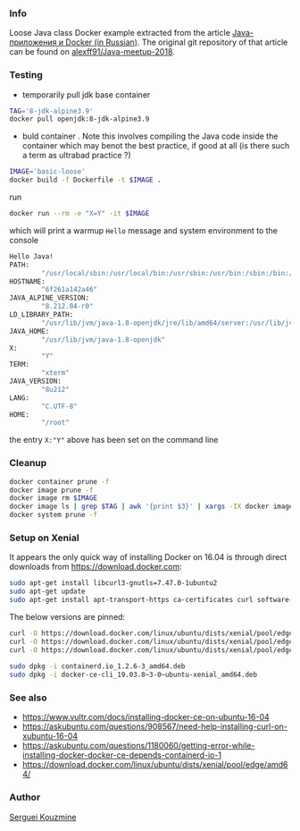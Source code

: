 ### Info

Loose Java class Docker example extracted from the article  [Java-приложения и Docker (in Russian)](https://habr.com/company/billing/blog/350138/).
The original git repository of that article can be found on  [alexff91/Java-meetup-2018](https://github.com/alexff91/Java-meetup-2018).

### Testing

* temporarily pull jdk base container
```sh
TAG='8-jdk-alpine3.9'
docker pull openjdk:8-jdk-alpine3.9
```
* buld container . Note this involves compiling the Java code inside the container which may benot the best practice, if good at all (is there such a term as ultrabad practice ?)

```sh
IMAGE='basic-loose'
docker build -f Dockerfile -t $IMAGE .
```
run
```sh
docker run --rm -e "X=Y" -it $IMAGE
```
which will print a warmup `Hello` message and system environment to the console

```sh
Hello Java!
PATH:
        "/usr/local/sbin:/usr/local/bin:/usr/sbin:/usr/bin:/sbin:/bin:/usr/lib/jvm/java-1.8-openjdk/jre/bin:/usr/lib/jvm/java-1.8-openjdk/bin"
HOSTNAME:
        "6f261a142a46"
JAVA_ALPINE_VERSION:
        "8.212.04-r0"
LD_LIBRARY_PATH:
        "/usr/lib/jvm/java-1.8-openjdk/jre/lib/amd64/server:/usr/lib/jvm/java-1.8-openjdk/jre/lib/amd64:/usr/lib/jvm/java-1.8-openjdk/jre/../lib/amd64"
JAVA_HOME:
        "/usr/lib/jvm/java-1.8-openjdk"
X:
        "Y"
TERM:
        "xterm"
JAVA_VERSION:
        "8u212"
LANG:
        "C.UTF-8"
HOME:
        "/root"
```
the entry `X:"Y"` above has been set on the command line
### Cleanup

```sh
docker container prune -f
docker image prune -f
docker image rm $IMAGE
docker image ls | grep $TAG | awk '{print $3}' | xargs -IX docker image rm X
docker system prune -f
```
### Setup on Xenial

It appears the only quick way of installing Docker on 16.04 is through direct downloads from https://download.docker.com:

```sh
sudo apt-get install libcurl3-gnutls=7.47.0-1ubuntu2
sudo apt-get update
sudo apt-get install apt-transport-https ca-certificates curl software-properties-common
```
The below versions are pinned:
```sh
curl -O https://download.docker.com/linux/ubuntu/dists/xenial/pool/edge/amd64/containerd.io_1.2.6-3_amd64.deb  
curl -O https://download.docker.com/linux/ubuntu/dists/xenial/pool/edge/amd64/docker-ce-cli_19.03.8~3-0~ubuntu-xenial_amd64.deb 
curl -O https://download.docker.com/linux/ubuntu/dists/xenial/pool/edge/amd64/docker-ce_19.03.8~3-0~ubuntu-xenial_amd64.deb  
 
sudo dpkg -i containerd.io_1.2.6-3_amd64.deb
sudo dpkg -i docker-ce-cli_19.03.8~3-0~ubuntu-xenial_amd64.deb 
```
### See also

  * https://www.vultr.com/docs/installing-docker-ce-on-ubuntu-16-04
  * https://askubuntu.com/questions/908567/need-help-installing-curl-on-xubuntu-16-04
  * https://askubuntu.com/questions/1180060/getting-error-while-installing-docker-docker-ce-depends-containerd-io-1
  * https://download.docker.com/linux/ubuntu/dists/xenial/pool/edge/amd64/

### Author
[Serguei Kouzmine](kouzmine_serguei@yahoo.com)
